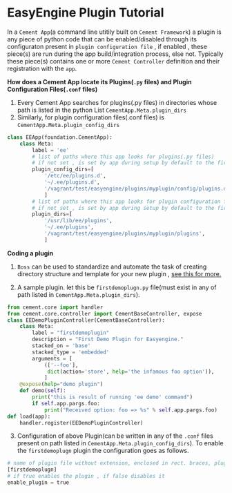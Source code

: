 
# EasyEngine Plugin Tutorial

In a `Cement App`(a command line utitily built on `Cement Framework`) a plugin is any piece of python code that can be enabled/disabled  through its configuraton present in `plugin configuration file` , if enabled , these piece(s) are run during the app build/integration process, else not. Typically these piece(s) contains one or more `Cement Controller` definition and their registration with the `app`.


**How does a Cement App locate its Plugins(`.py` files) and Plugin Configuration Files(`.conf` files)**

 1. Every Cement App searches for plugins(.py files) in directories whose path is listed in the python List `CementApp.Meta.plugin_dirs`
 2. Similarly, for  plugin configuration files(.conf files)  is `CementApp.Meta.plugin_config_dirs`
```python
class EEApp(foundation.CementApp):
    class Meta:
        label = 'ee'
        # list of paths where this app looks for plugins(.py files)
        # if not set , is set by app during setup by default to the first two entries shown here 
        plugin_config_dirs=[
            '/etc/ee/plugins.d',
            '~/.ee/plugins.d',
            '/vagrant/test/easyengine/plugins/myplugin/config/plugins.d',
            ]
        # list of paths where this app looks for plugin configuration files(.conf files)
        # if not set , is set by app during setup by default to the first two entries shown here
        plugin_dirs=[
            '/usr/lib/ee/plugins',
            '~/.ee/plugins',
            '/vagrant/test/easyengine/plugins/myplugin/plugins',
            ]
```


**Coding a plugin**



 1. `Boss` can be used to standardize and automate the task of creating directory structure and template for your new plugin , [see this for more.](http://docs.rtcamp.com/easyengine/dev/plugins/)

 2. A sample plugin. let this be `firstdemoplugn.py` file(must exist in any of path listed in `CementApp.Meta.plugin_dirs`).
  ```python
  from cement.core import handler
  from cement.core.controller import CementBaseController, expose
  class EEDemoPluginController(CementBaseController):
      class Meta:
          label = "firstdemoplugin"
          description = "First Demo Plugin for Easyengine."
          stacked_on = 'base'
          stacked_type = 'embedded'
          arguments = [
              (['--foo'],
               dict(action='store', help='the infamous foo option')),
              ]
      @expose(help="demo plugin")
      def demo(self):
          print("this is result of running 'ee demo' command")
          if self.app.pargs.foo:
              print("Received option: foo => %s" % self.app.pargs.foo)
  def load(app):
      handler.register(EEDemoPluginController)
  ```
 3. Configuration of above Plugin(can be written in any of the `.conf` files present on path listed in `CementApp.Meta.plugin_config_dirs`). To enable the `firstdemoplugn` plugin the configuration goes as follows.
```python
# name of plugin file without extension, enclosed in rect. braces, plugin's config. follows after it .
[firstdemoplugn]
# if true enables the plugin , if false disables it
enable_plugin = true
```
